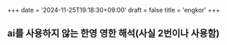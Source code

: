 +++
date = '2024-11-25T19:18:30+09:00'
draft = false
title = 'engkor'
+++

<!-- 
$ hugo new --kind engkor content/engkor/$(date +%Y-%m-%d-%a).md
$ hugo new --kind engkor content/engkor/title_you_want.md
-->

## ai를 사용하지 않는 한영 영한 해석(사실 2번이나 사용함)